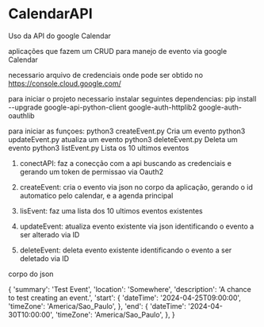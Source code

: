 # CalendarAPI
Uso da API do google Calendar

aplicações que fazem um CRUD para manejo de evento via google Calendar

necessario arquivo de credenciais onde pode ser obtido no https://console.cloud.google.com/

para iniciar o projeto necessario instalar seguintes dependencias:
pip install --upgrade google-api-python-client google-auth-httplib2 google-auth-oauthlib

para iniciar as funçoes:
python3 createEvent.py   Cria um evento
python3 updateEvent.py   atualiza um evento
python3 deleteEvent.py   Deleta um evento
python3 listEvent.py     Lista os 10 ultimos eventos

1. conectAPI: faz a conecção com a api buscando as credenciais e gerando um token de permissao via Oauth2

2. createEvent: cria o evento via json no corpo da aplicação, gerando o id automatico pelo calendar, e a agenda principal

3. lisEvent: faz uma lista dos 10 ultimos eventos existentes

4. updateEvent: atualiza evento existente via json identificando o evento a ser alterado via ID

5. deleteEvent: deleta evento existente identificando o evento a ser deletado via ID

corpo do json 

{
          'summary': 'Test Event',
          'location': 'Somewhere',
          'description': 'A chance to test creating an event.',
          'start': {
              'dateTime': '2024-04-25T09:00:00',
              'timeZone': 'America/Sao_Paulo',
            },
            'end': {
                'dateTime': '2024-04-30T10:00:00',
                'timeZone': 'America/Sao_Paulo',
            },
        }
